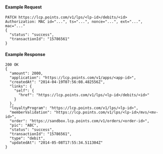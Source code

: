 #### Example Request

    PATCH https://lcp.points.com/v1/lps/<lp-id>/debits/<id>
    Authorization: MAC id="...", ts="...", nonce="...", ext="...", mac="..."
    {
      "status": "success",
      "transactionId": "15786561"
    }

#### Example Response

    200 OK
    {
      "amount": 2000,
      "application": "https://lcp.points.com/v1/apps/<app-id>",
      "createdAt": "2014-04-19T07:56:08.482556Z",
      "links": {
        "self": {
          "href": "https://lcp.points.com/v1/lps/<lp-id>/debits/<id>"
        }
      },
      "loyaltyProgram": "https://lcp.points.com/v1/lps/<lp-id>",
      "memberValidation": "https://lcp.points.com/v1/lps/<lp-id>/mvs/<mv-id>",
      "order": "https://sandbox.lcp.points.com/v1/orders/<order-id>",
      "pic": "ABC",
      "status": "success",
      "transactionId": "15786561",
      "type": "debit",
      "updatedAt": "2014-05-08T17:55:34.511304Z"
    }







